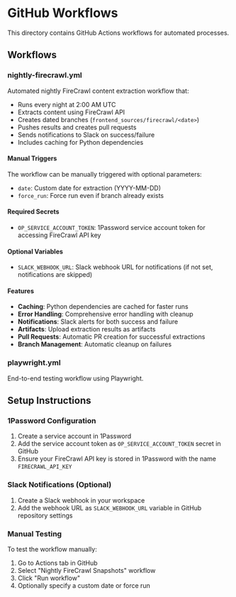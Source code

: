 # GitHub Workflows

This directory contains GitHub Actions workflows for automated processes.

## Workflows

### nightly-firecrawl.yml

Automated nightly FireCrawl content extraction workflow that:

- Runs every night at 2:00 AM UTC
- Extracts content using FireCrawl API
- Creates dated branches (`frontend_sources/firecrawl/<date>`)
- Pushes results and creates pull requests
- Sends notifications to Slack on success/failure
- Includes caching for Python dependencies

#### Manual Triggers

The workflow can be manually triggered with optional parameters:
- `date`: Custom date for extraction (YYYY-MM-DD)
- `force_run`: Force run even if branch already exists

#### Required Secrets

- `OP_SERVICE_ACCOUNT_TOKEN`: 1Password service account token for accessing FireCrawl API key

#### Optional Variables

- `SLACK_WEBHOOK_URL`: Slack webhook URL for notifications (if not set, notifications are skipped)

#### Features

- **Caching**: Python dependencies are cached for faster runs
- **Error Handling**: Comprehensive error handling with cleanup
- **Notifications**: Slack alerts for both success and failure
- **Artifacts**: Upload extraction results as artifacts
- **Pull Requests**: Automatic PR creation for successful extractions
- **Branch Management**: Automatic cleanup on failures

### playwright.yml

End-to-end testing workflow using Playwright.

## Setup Instructions

### 1Password Configuration

1. Create a service account in 1Password
2. Add the service account token as `OP_SERVICE_ACCOUNT_TOKEN` secret in GitHub
3. Ensure your FireCrawl API key is stored in 1Password with the name `FIRECRAWL_API_KEY`

### Slack Notifications (Optional)

1. Create a Slack webhook in your workspace
2. Add the webhook URL as `SLACK_WEBHOOK_URL` variable in GitHub repository settings

### Manual Testing

To test the workflow manually:

1. Go to Actions tab in GitHub
2. Select "Nightly FireCrawl Snapshots" workflow
3. Click "Run workflow"
4. Optionally specify a custom date or force run

